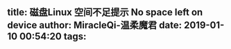 title: 磁盘Linux 空间不足提示 No space left on device
author: MiracleQi-温柔魔君
date: 2019-01-10 00:54:20
tags:
---
